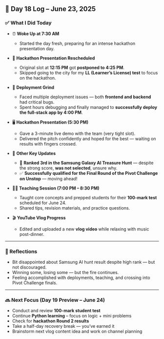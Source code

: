 ## 📘 Day 18 Log – June 23, 2025

### ✅ What I Did Today

- ⏰ **Woke Up at 7:30 AM**
  - Started the day fresh, preparing for an intense hackathon presentation day.

- 🧠 **Hackathon Presentation Rescheduled**
  - Original slot at **12:15 PM** got **postponed to 4:25 PM**.
  - Skipped going to the city for my **LL (Learner’s License) test** to focus on the hackathon.

- 🔧 **Deployment Grind**
  - Faced multiple deployment issues — both **frontend and backend** had critical bugs.
  - Spent hours debugging and finally managed to **successfully deploy the full-stack app by 4:00 PM**.

- 🖥️ **Hackathon Presentation (5:30 PM)**
  - Gave a 3-minute live demo with the team (very tight slot).
  - Delivered the pitch confidently and hoped for the best — waiting on results with fingers crossed.

- 🎉 **Other Key Updates**
  - 🥉 **Ranked 3rd in the Samsung Galaxy AI Treasure Hunt** — despite the strong score, **was not selected**, unsure why.
  - ✅ **Successfully qualified for the Final Round of the Pivot Challenge on Unstop** — moving ahead!

- 🧑‍🏫 **Teaching Session (7:00 PM – 8:30 PM)**
  - Taught core concepts and prepped students for their **100-mark test** scheduled for June 24.
  - Shared tips, revision materials, and practice questions.

- 🎬 **YouTube Vlog Progress**
  - Edited and uploaded a new **vlog video** while relaxing with music post-dinner.

---

### 🧠 Reflections

- Bit disappointed about Samsung AI hunt result despite high rank — but not discouraged.
- Winning some, losing some — but the fire continues.
- Feeling accomplished with deployments, teaching, and crossing into Pivot Challenge finals.

---

### 🔜 Next Focus (Day 19 Preview – June 24)

- Conduct and review **100-mark student test**  
- Continue **Python learning** – focus on logic + mini problems  
- Check for **hackathon Round 2 results**  
- Take a half-day recovery break — you’ve earned it  
- Brainstorm next vlog content idea and work on channel planning  

